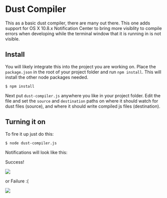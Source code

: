 # Dust Compiler
This as a basic dust compiler, there are many out there. This one adds support
for OS X 10.8.x Notification Center to bring more visiblity to compile errors
when developing while the terminal window that it is running in is not visible.


## Install
You will likely integrate this into the project you are working on.  Place the
`package.json` in the root of your project folder and run `npm install`.  This
will install the other node packages needed.

    $ npm install

Next put `dust-compiler.js` anywhere you like in your project folder.  Edit the
file and set the `source` and `destination` paths on where it should watch for
dust files (source), and where it should write compiled js files (destination).


## Turning it on
To fire it up just do this:

    $ node dust-compiler.js

Notifications will look like this:

Success!

![](http://grab.by/jrgo)

or Failure :(

![](http://grab.by/jrh4)